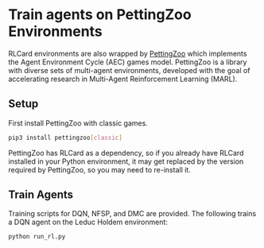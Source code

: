 # Train agents on PettingZoo Environments

RLCard environments are also wrapped by [PettingZoo](https://www.pettingzoo.ml/) which
implements the Agent Environment Cycle (AEC) games model. PettingZoo is a library with 
diverse sets of multi-agent environments, developed with the goal of accelerating
research in Multi-Agent Reinforcement Learning (MARL).

## Setup

First install PettingZoo with classic games. 

```bash
pip3 install pettingzoo[classic]
```

PettingZoo has RLCard as a dependency, so if you already have RLCard installed in your 
Python environment, it may get replaced by the version required by PettingZoo, so
you may need to re-install it.

## Train Agents

Training scripts for DQN, NFSP, and DMC are provided. The following trains a DQN agent
on the Leduc Holdem environment:

```bash
python run_rl.py
```
